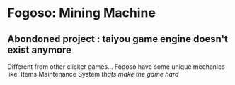 # Fogoso: Mining Machine

## Abondoned project : taiyou game engine doesn't exist anymore

Different from other clicker games... Fogoso have some unique mechanics like:
Items Maintenance System *thats make the game hard*
